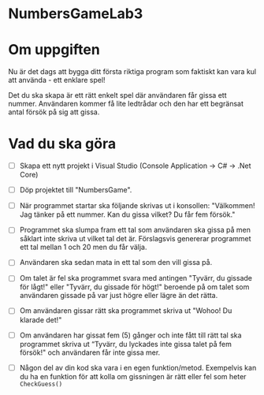 # NumbersGameLab3
# Om uppgiften

Nu är det dags att bygga ditt första riktiga program som faktiskt kan vara kul att använda - ett enklare spel!

Det du ska skapa är ett rätt enkelt spel där användaren får gissa ett nummer. Användaren kommer få lite ledtrådar och den har ett begränsat antal försök på sig att gissa.

# Vad du ska göra

- [ ]  Skapa ett nytt projekt i Visual Studio (Console Application → C# → .Net Core)
- [ ]  Döp projektet till "NumbersGame".
- [ ]  När programmet startar ska följande skrivas ut i konsollen: "Välkommen! Jag tänker på ett nummer. Kan du gissa vilket? Du får fem försök."
- [ ]  Programmet ska slumpa fram ett tal som användaren ska gissa på men såklart inte skriva ut vilket tal det är. Förslagsvis genererar programmet ett tal mellan 1 och 20 men du får välja.
- [ ]  Användaren ska sedan mata in ett tal som den vill gissa på.
- [ ]  Om talet är fel ska programmet svara med antingen "Tyvärr, du gissade för lågt!" eller "Tyvärr, du gissade för högt!" beroende på om talet som användaren gissade på var just högre eller lägre än det rätta.
- [ ]  Om användaren gissar rätt ska programmet skriva ut "Wohoo! Du klarade det!"
- [ ]  Om användaren har gissat fem (5) gånger och inte fått till rätt tal ska programmet skriva ut “Tyvärr, du lyckades inte gissa talet på fem försök!" och användaren får inte gissa mer.
- [ ]  Någon del av din kod ska vara i en egen funktion/metod. Exempelvis kan du ha en funktion för att kolla om gissningen är rätt eller fel som heter `CheckGuess()`

